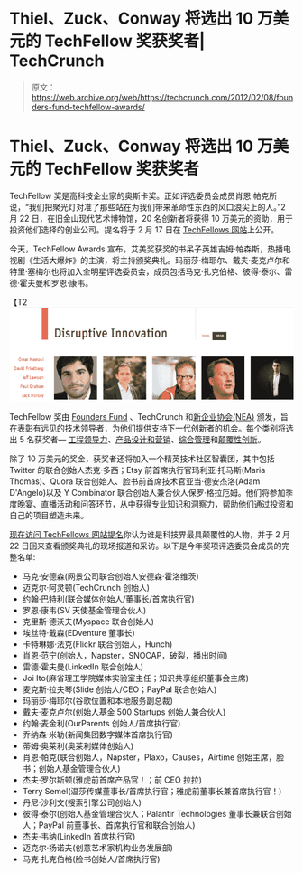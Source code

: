 # Thiel、Zuck、Conway 将选出 10 万美元的 TechFellow 奖获奖者| TechCrunch

> 原文：<https://web.archive.org/web/https://techcrunch.com/2012/02/08/founders-fund-techfellow-awards/>

# Thiel、Zuck、Conway 将选出 10 万美元的 TechFellow 奖获奖者

TechFellow 奖是高科技企业家的奥斯卡奖。正如评选委员会成员肖恩·帕克所说，“我们把聚光灯对准了那些站在为我们带来革命性东西的风口浪尖上的人。”2 月 22 日，在旧金山现代艺术博物馆，20 名创新者将获得 10 万美元的资助，用于投资他们选择的创业公司。提名将于 2 月 17 日在 [TechFellows 网站](https://web.archive.org/web/20230405234235/http://techfellows.com/)上公开。

今天，TechFellow Awards 宣布，艾美奖获奖的书呆子英雄吉姆·帕森斯，热播电视剧《生活大爆炸》的主演，将主持颁奖典礼。玛丽莎·梅耶尔、戴夫·麦克卢尔和特里·塞梅尔也将加入全明星评选委员会，成员包括马克·扎克伯格、彼得·泰尔、雷德·霍夫曼和罗恩·康韦。

【T2![](img/77efe27206b1acf1ab5f0431bcf646dd.png "Disruptive Innovation")

TechFellow 奖由 [Founders Fund](https://web.archive.org/web/20230405234235/http://www.foundersfund.com/) 、TechCrunch 和[新企业协会(NEA)](https://web.archive.org/web/20230405234235/http://www.nea.com/) 颁发，旨在表彰有远见的技术领导者，为他们提供支持下一代创新者的机会。每个类别将选出 5 名获奖者— [工程领导力](https://web.archive.org/web/20230405234235/http://techfellows.com/engineering-leadership/2010/)、[产品设计和营销](https://web.archive.org/web/20230405234235/http://techfellows.com/product-design-marketing/2010/)、[综合管理](https://web.archive.org/web/20230405234235/http://techfellows.com/general-management/2010/)和[颠覆性创新](https://web.archive.org/web/20230405234235/http://techfellows.com/disruptive-innovation/2010/)。

除了 10 万美元的奖金，获奖者还将加入一个精英技术社区智囊团，其中包括 Twitter 的联合创始人杰克·多西；Etsy 前首席执行官玛利亚·托马斯(Maria Thomas)、Quora 联合创始人、脸书前首席技术官亚当·德安杰洛(Adam D'Angelo)以及 Y Combinator 联合创始人兼合伙人保罗·格拉厄姆。他们将参加季度晚宴、直播活动和问答环节，从中获得专业知识和洞察力，帮助他们通过投资和自己的项目塑造未来。

[现在访问 TechFellows 网站提名](https://web.archive.org/web/20230405234235/http://techfellows.com/)你认为谁是科技界最具颠覆性的人物，并于 2 月 22 日回来查看颁奖典礼的现场报道和采访。以下是今年奖项评选委员会成员的完整名单:

*   马克·安德森(网景公司联合创始人安德森·霍洛维茨)
*   迈克尔·阿灵顿(TechCrunch 创始人)
*   约翰·巴特利(联合媒体创始人/董事长/首席执行官)
*   罗恩·康韦(SV 天使基金管理合伙人)
*   克里斯·德沃夫(Myspace 联合创始人)
*   埃丝特·戴森(EDventure 董事长)
*   卡特琳娜·法克(Flickr 联合创始人，Hunch)
*   肖恩·范宁(创始人，Napster，SNOCAP，破裂，播出时间)
*   雷德·霍夫曼(LinkedIn 联合创始人)
*   Joi Ito(麻省理工学院媒体实验室主任；知识共享组织董事会主席)
*   麦克斯·拉夫琴(Slide 创始人/CEO；PayPal 联合创始人)
*   玛丽莎·梅耶尔(谷歌位置和本地服务副总裁)
*   戴夫·麦克卢尔(创始人基金 500 Startups 创始人兼合伙人)
*   约翰·麦金利(OurParents 创始人/首席执行官)
*   乔纳森·米勒(新闻集团数字媒体首席执行官)
*   蒂姆·奥莱利(奥莱利媒体创始人)
*   肖恩·帕克(联合创始人，Napster，Plaxo，Causes，Airtime 创始主席，脸书；创始人基金管理合伙人)
*   杰夫·罗尔斯顿(雅虎前首席产品官！；前 CEO 拉拉)
*   Terry Semel(温莎传媒董事长/首席执行官；雅虎前董事长兼首席执行官！)
*   丹尼·沙利文(搜索引擎公司创始人)
*   彼得·泰尔(创始人基金管理合伙人；Palantir Technologies 董事长兼联合创始人；PayPal 前董事长、首席执行官和联合创始人)
*   杰夫·韦纳(LinkedIn 首席执行官)
*   迈克尔·扬诺夫(创意艺术家机构业务发展部)
*   马克·扎克伯格(脸书创始人/首席执行官)